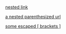[nested link](a.com)

[a nested parenthesized url](a.com(()))

[some escaped \[ brackets \]](example.com)